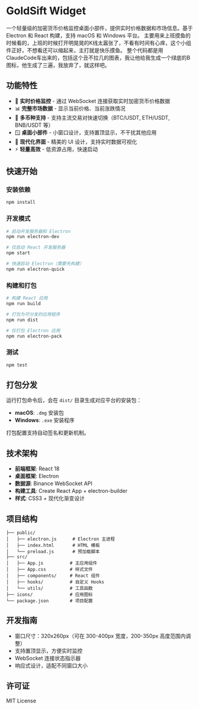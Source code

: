 # GoldSift Widget

一个轻量级的加密货币价格监控桌面小部件，提供实时价格数据和市场信息。基于 Electron 和 React 构建，支持 macOS 和 Windows 平台。
主要用来上班摸鱼的时候看的，上班的时候打开明晃晃的K线太嚣张了，不看有时间有心痒，这个小组件正好，不想看还可以缩起来，主打就是快乐摸鱼。
整个代码都是用ClaudeCode车出来的，包括这个丑不拉几的图表，我让他给我生成一个绿底的B图标，他生成了三遍，我放弃了，就这样吧。

## 功能特性

- 🔄 **实时价格监控** - 通过 WebSocket 连接获取实时加密货币价格数据
- 📊 **完整市场数据** - 显示当前价格、当前涨跌情况
- 🎯 **多币种支持** - 支持主流交易对快速切换（BTC/USDT, ETH/USDT, BNB/USDT 等）
- 🪟 **桌面小部件** - 小窗口设计，支持置顶显示，不干扰其他应用
- 🎨 **现代化界面** - 精美的 UI 设计，支持实时数据可视化
- ⚡ **轻量高效** - 低资源占用，快速启动

## 快速开始

### 安装依赖
```bash
npm install
```

### 开发模式
```bash
# 启动开发服务器和 Electron
npm run electron-dev

# 仅启动 React 开发服务器
npm start

# 快速启动 Electron（需要先构建）
npm run electron-quick
```

### 构建和打包
```bash
# 构建 React 应用
npm run build

# 打包为可分发的应用程序
npm run dist

# 仅打包 Electron 应用
npm run electron-pack
```

### 测试
```bash
npm test
```

## 打包分发

运行打包命令后，会在 `dist/` 目录生成对应平台的安装包：

- **macOS**: `.dmg` 安装包
- **Windows**: `.exe` 安装程序

打包配置支持自动签名和更新机制。

## 技术架构

- **前端框架**: React 18
- **桌面框架**: Electron
- **数据源**: Binance WebSocket API
- **构建工具**: Create React App + electron-builder
- **样式**: CSS3 + 现代化渐变设计

## 项目结构

```
├── public/
│   ├── electron.js      # Electron 主进程
│   ├── index.html       # HTML 模板
│   └── preload.js       # 预加载脚本
├── src/
│   ├── App.js          # 主应用组件
│   ├── App.css         # 样式文件
│   ├── components/     # React 组件
│   ├── hooks/          # 自定义 Hooks
│   └── utils/          # 工具函数
├── icons/              # 应用图标
└── package.json        # 项目配置
```

## 开发指南

- 窗口尺寸：320x260px（可在 300-400px 宽度，200-350px 高度范围内调整）
- 支持置顶显示，方便实时监控
- WebSocket 连接状态指示器
- 响应式设计，适配不同窗口大小

## 许可证

MIT License